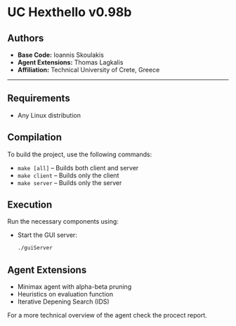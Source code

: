 # UC Hexthello v0.98b

## Authors
- **Base Code:** Ioannis Skoulakis  
- **Agent Extensions:** Thomas Lagkalis  
- **Affiliation:** Technical University of Crete, Greece  

---

## Requirements
- Any Linux distribution

## Compilation
To build the project, use the following commands:

- `make [all]` – Builds both client and server
- `make client` – Builds only the client
- `make server` – Builds only the server

## Execution
Run the necessary components using:

- Start the GUI server:  
  ```bash
  ./guiServer

## Agent Extensions

- Minimax agent with alpha-beta pruning 
- Heuristics on evaluation function 
- Iterative Depening Search (IDS)

For a more technical overview of the agent check the procect report.
